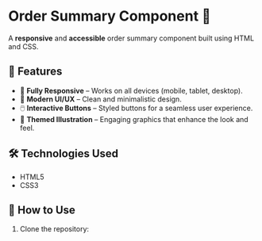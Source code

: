 # Order Summary Component 🎵

A **responsive** and **accessible** order summary component built using HTML and CSS.

## 🚀 Features

- 📱 **Fully Responsive** – Works on all devices (mobile, tablet, desktop).
- 🎨 **Modern UI/UX** – Clean and minimalistic design.
- 🖱️ **Interactive Buttons** – Styled buttons for a seamless user experience.
- 🎵 **Themed Illustration** – Engaging graphics that enhance the look and feel.

## 🛠 Technologies Used

- HTML5
- CSS3

## 🎯 How to Use
1. Clone the repository:  
   ```bash
   


